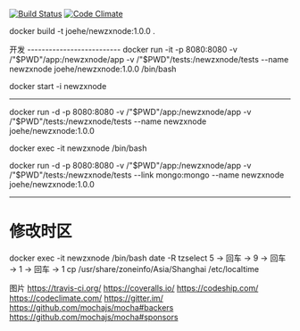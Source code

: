 [![Build Status](https://secure.travis-ci.org/freeflyhm/newzxnode.png)](travis-ci.org/freeflyhm/newzxnode)
[![Code Climate](https://codeclimate.com/github/freeflyhm/newzxnode/badges/gpa.svg)](https://codeclimate.com/github/freeflyhm/newzxnode)

docker build -t joehe/newzxnode:1.0.0 .

开发 --------------------------
docker run -it -p 8080:8080 -v /"$PWD"/app:/newzxnode/app -v /"$PWD"/tests:/newzxnode/tests --name newzxnode joehe/newzxnode:1.0.0 /bin/bash

docker start -i newzxnode

--------------------------
docker run -d -p 8080:8080 -v /"$PWD"/app:/newzxnode/app -v /"$PWD"/tests:/newzxnode/tests --name newzxnode joehe/newzxnode:1.0.0

docker exec -it newzxnode /bin/bash

docker run -d -p 8080:8080 -v /"$PWD"/app:/newzxnode/app -v /"$PWD"/tests:/newzxnode/tests --link mongo:mongo --name newzxnode joehe/newzxnode:1.0.0

--------------------------
# 修改时区
docker exec -it newzxnode /bin/bash
date -R
tzselect
5 → 回车 → 9 → 回车 → 1 → 回车 → 1
cp /usr/share/zoneinfo/Asia/Shanghai /etc/localtime


图片
https://travis-ci.org/
https://coveralls.io/
https://codeship.com/
https://codeclimate.com/
https://gitter.im/
https://github.com/mochajs/mocha#backers
https://github.com/mochajs/mocha#sponsors
